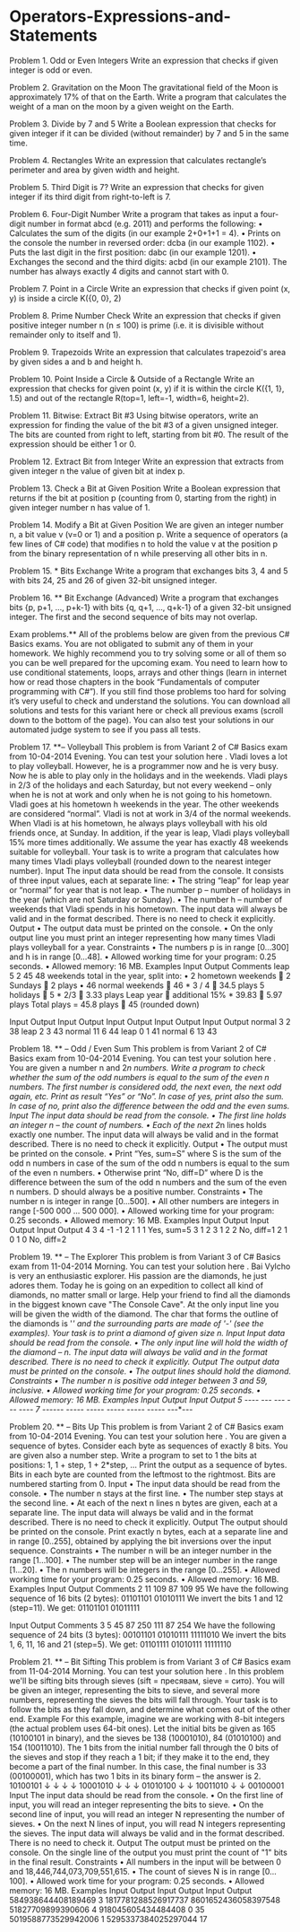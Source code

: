 Operators-Expressions-and-Statements
====================================

Problem 1.	Odd or Even Integers
Write an expression that checks if given integer is odd or even. 


Problem 2.	Gravitation on the Moon
The gravitational field of the Moon is approximately 17% of that on the Earth. Write a program that calculates the weight of a man on the moon by a given weight on the Earth. 


Problem 3.	Divide by 7 and 5
Write a Boolean expression that checks for given integer if it can be divided (without remainder) by 7 and 5 in the same time. 


Problem 4.	Rectangles
Write an expression that calculates rectangle’s perimeter and area by given width and height. 


Problem 5.	Third Digit is 7?
Write an expression that checks for given integer if its third digit from right-to-left is 7. 


Problem 6.	Four-Digit Number
Write a program that takes as input a four-digit number in format abcd (e.g. 2011) and performs the following:
•	Calculates the sum of the digits (in our example 2+0+1+1 = 4).
•	Prints on the console the number in reversed order: dcba (in our example 1102).
•	Puts the last digit in the first position: dabc (in our example 1201).
•	Exchanges the second and the third digits: acbd (in our example 2101).
The number has always exactly 4 digits and cannot start with 0. 


Problem 7.	Point in a Circle
Write an expression that checks if given point (x,  y) is inside a circle K({0, 0}, 2)


Problem 8.	Prime Number Check
Write an expression that checks if given positive integer number n (n ≤ 100) is prime (i.e. it is divisible without remainder only to itself and 1). 


Problem 9.	Trapezoids
Write an expression that calculates trapezoid's area by given sides a and b and height h. 


Problem 10.	Point Inside a Circle & Outside of a Rectangle
Write an expression that checks for given point (x, y) if it is within the circle K({1, 1}, 1.5) and out of the rectangle R(top=1, left=-1, width=6, height=2). 


Problem 11.	Bitwise: Extract Bit #3
Using bitwise operators, write an expression for finding the value of the bit #3 of a given unsigned integer. The bits are counted from right to left, starting from bit #0. The result of the expression should be either 1 or 0. 


Problem 12.	Extract Bit from Integer
Write an expression that extracts from given integer n the value of given bit at index p.


Problem 13.	Check a Bit at Given Position
Write a Boolean expression that returns if the bit at position p (counting from 0, starting from the right) in given integer number n has value of 1. 


Problem 14.	Modify a Bit at Given Position
We are given an integer number n, a bit value v (v=0 or 1) and a position p. Write a sequence of operators (a few lines of C# code) that modifies n to hold the value v at the position p from the binary representation of n while preserving all other bits in n. 


Problem 15.	* Bits Exchange
Write a program that exchanges bits 3, 4 and 5 with bits 24, 25 and 26 of given 32-bit unsigned integer. 


Problem 16.	** Bit Exchange (Advanced)
Write a program that exchanges bits {p, p+1, …, p+k-1} with bits {q, q+1, …, q+k-1} of a given 32-bit unsigned integer. The first and the second sequence of bits may not overlap. 



Exam problems.** 
All of the problems below are given from the previous C# Basics exams. You are not obligated to submit any of them in your homework. We highly recommend you to try solving some or all of them so you can be well prepared for the upcoming exam. You need to learn how to use conditional statements, loops, arrays and other things (learn in internet how or read those chapters in the book “Fundamentals of computer programming with C#”). If you still find those problems too hard for solving it’s very useful to check and understand the solutions.  You can download all solutions and tests for this variant here or check all previous exams (scroll down to the bottom of the page). You can also test your solutions in our automated judge system to see if you pass all tests. 

Problem 17.	**– Volleyball
This problem is from Variant 2 of C# Basics exam from 10-04-2014 Evening.  You can test your solution here .
Vladi loves a lot to play volleyball. However, he is a programmer now and he is very busy. Now he is able to play only in the holidays and in the weekends. Vladi plays in 2/3 of the holidays and each Saturday, but not every weekend – only when he is not at work and only when he is not going to his hometown. Vladi goes at his hometown h weekends in the year. The other weekends are considered “normal”. Vladi is not at work in 3/4 of the normal weekends. When Vladi is at his hometown, he always plays volleyball with his old friends once, at Sunday. In addition, if the year is leap, Vladi plays volleyball 15% more times additionally. We assume the year has exactly 48 weekends suitable for volleyball.
Your task is to write a program that calculates how many times Vladi plays volleyball (rounded down to the nearest integer number).
Input
The input data should be read from the console. It consists of three input values, each at separate line:
•	The string “leap” for leap year or “normal” for year that is not leap.
•	The number p – number of holidays in the year (which are not Saturday or Sunday).
•	The number h – number of weekends that Vladi spends in his hometown.
The input data will always be valid and in the format described. There is no need to check it explicitly.
Output
•	The output data must be printed on the console.
•	On the only output line you must print an integer representing how many times Vladi plays volleyball for a year.
Constraints
•	The numbers p is in range [0...300] and h is in range [0…48].
•	Allowed working time for your program: 0.25 seconds.
•	Allowed memory: 16 MB.
Examples
Input	Output	Comments
leap
5
2	45	48 weekends total in the year, split into:
•	2 hometown weekends  2 Sundays  2 plays
•	46 normal weekends  46 * 3 / 4  34.5 plays
5 holidays  5 * 2/3  3.33 plays
Leap year  additional 15% * 39.83  5.97 plays
Total plays = 45.8 plays  45 (rounded down)

Input	Output		Input	Output		Input	Output		Input	Output		Input	Output
normal
3
2	38		leap
2
3	43		normal
11
6	44		leap
0
1	41		normal
6
13	43

Problem 18.	** – Odd / Even Sum
This problem is from Variant 2 of C# Basics exam from 10-04-2014 Evening.  You can test your solution here .
You are given a number n and 2*n numbers. Write a program to check whether the sum of the odd numbers is equal to the sum of the even n numbers. The first number is considered odd, the next even, the next odd again, etc. Print as result “Yes” or “No”. In case of yes, print also the sum. In case of no, print also the difference between the odd and the even sums.
Input
The input data should be read from the console.
•	The first line holds an integer n – the count of numbers.
•	Each of the next 2*n lines holds exactly one number.
The input data will always be valid and in the format described. There is no need to check it explicitly.
Output
•	The output must be printed on the console.
•	Print “Yes, sum=S” where S is the sum of the odd n numbers in case of the sum of the odd n numbers is equal to the sum of the even n numbers.
•	Otherwise print “No, diff=D” where D is the difference between the sum of the odd n numbers and the sum of the even n numbers. D should always be a positive number.
Constraints
•	The number n is integer in range [0...500].
•	All other numbers are integers in range [-500 000 ... 500 000].
•	Allowed working time for your program: 0.25 seconds.
•	Allowed memory: 16 MB.
Examples
Input	Output		Input	Output		Input	Output
4
3
4
-1
-1
2
1
1
1	Yes, sum=5		3
1
2
3
1
2
2	No, diff=1		2
1
0
1
0	No, diff=2

Problem 19.	** – The Explorer
This problem is from Variant 3 of C# Basics exam from 11-04-2014 Morning.  You can test your solution here .
Bai Vylcho is very an enthusiastic explorer. His passion are the diamonds, he just adores them. Today he is going on an expedition to collect all kind of diamonds, no matter small or large. Help your friend to find all the diamonds in the biggest known cave "The Console Cave". At the only input line you will be given the width of the diamond. The char that forms the outline of the diamonds is '*' and the surrounding parts are made of '-' (see the examples). Your task is to print a diamond of given size n.
Input
Input data should be read from the console. 
•	The only input line will hold the width of the diamond – n.
The input data will always be valid and in the format described. There is no need to check it explicitly.
Output
The output data must be printed on the console.
•	The output lines should hold the diamond.
Constraints
•	The number n is positive odd integer between 3 and 59, inclusive.
•	Allowed working time for your program: 0.25 seconds.
•	Allowed memory: 16 MB.
Examples
Input	Output		Input	Output
5	--*--
  -*-*-
  *---*
  -*-*-
  --*--		         7	---*---
                      --*-*--
                      -*---*-
                      *-----*
                      -*---*-
                      --*-*--
                      ---*---


Problem 20.	** – Bits Up
This problem is from Variant 2 of C# Basics exam from 10-04-2014 Evening.  You can test your solution here .
You are given a sequence of bytes. Consider each byte as sequences of exactly 8 bits.  You are given also a number step. Write a program to set to 1 the bits at positions: 1, 1 + step, 1 + 2*step, ... Print the output as a sequence of bytes.
Bits in each byte are counted from the leftmost to the rightmost. Bits are numbered starting from 0.
Input
•	The input data should be read from the console.
•	The number n stays at the first line.
•	The number step stays at the second line.
•	At each of the next n lines n bytes are given, each at a separate line. 
The input data will always be valid and in the format described. There is no need to check it explicitly.
Output
The output should be printed on the console. Print exactly n bytes, each at a separate line and in range [0..255], obtained by applying the bit inversions over the input sequence.
Constraints
•	The number n will be an integer number in the range [1…100].
•	The number step will be an integer number in the range [1…20].
•	The n numbers will be integers in the range [0…255].
•	Allowed working time for your program: 0.25 seconds.
•	Allowed memory: 16 MB.
Examples
Input	Output	Comments
2
11
109
87	109
95	We have the following sequence of 16 bits (2 bytes):
01101101 01010111
We invert the bits 1 and 12 (step=11). We get:
01101101 01011111

Input	Output	Comments
3
5
45
87
250	111
87
254	We have the following sequence of 24 bits (3 bytes):
00101101 01010111 11111010
We invert the bits 1, 6, 11, 16 and 21 (step=5). We get:
01101111 01010111 11111110


Problem 21.	** – Bit Sifting
This problem is from Variant 3 of C# Basics exam from 11-04-2014 Morning.  You can test your solution here .
In this problem we'll be sifting bits through sieves (sift = пресявам, sieve = сито).
You will be given an integer, representing the bits to sieve, and several more numbers, representing the sieves the bits will fall through. Your task is to follow the bits as they fall down, and determine what comes out of the other end.
Example
For this example, imagine we are working with 8-bit integers (the actual problem uses 64-bit ones). Let the initial bits be given as 165 (10100101 in binary), and the sieves be 138 (10001010), 84 (01010100) and 154 (10011010). The 1 bits from the initial number fall through the 0 bits of the sieves and stop if they reach a 1 bit; if they make it to the end, they become a part of the final number.
In this case, the final number is 33 (00100001), which has two 1 bits in its binary form – the answer is 2.	10100101
↓ ↓  ↓ ↓
10001010
  ↓  ↓ ↓
01010100
  ↓    ↓
10011010
  ↓    ↓
00100001
Input
The input data should be read from the console.
•	On the first line of input, you will read an integer representing the bits to sieve.
•	On the second line of input, you will read an integer N representing the number of sieves.
•	On the next N lines of input, you will read N integers representing the sieves.
The input data will always be valid and in the format described. There is no need to check it.
Output
The output must be printed on the console.
On the single line of the output you must print the count of "1" bits in the final result.
Constraints
•	All numbers in the input will be between 0 and 18,446,744,073,709,551,615.
•	The count of sieves N is in range [0…100].
•	Allowed work time for your program: 0.25 seconds.
•	Allowed memory: 16 MB.
Examples
Input	Output		Input	Output		Input	Output
584938644408189469
3
1817781288526917737
8601652436058397548
51827709899390606	4		918045605434484408
0	35		5019588773529942006
1
5295337384025297044	17





